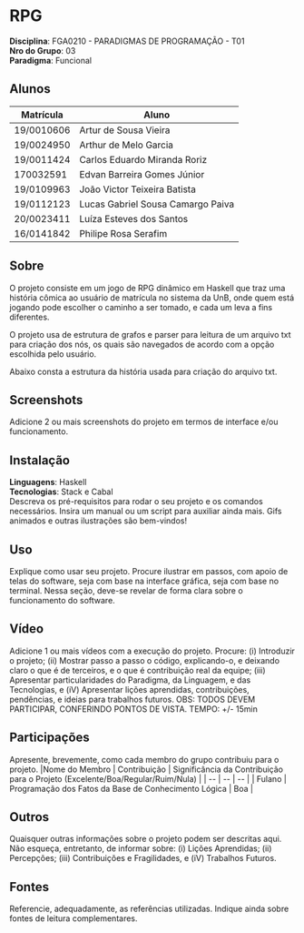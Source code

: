 # RPG

**Disciplina**: FGA0210 - PARADIGMAS DE PROGRAMAÇÃO - T01 <br>
**Nro do Grupo**: 03<br>
**Paradigma**: Funcional<br>

## Alunos
|Matrícula | Aluno |
| -- | -- |
| 19/0010606  |  Artur de Sousa Vieira |
| 19/0024950   |  Arthur de Melo Garcia |
| 19/0011424   |  Carlos Eduardo Miranda Roriz |
| 170032591   |  Edvan Barreira Gomes Júnior |
| 19/0109963   |  João Victor Teixeira Batista |
| 19/0112123   |  Lucas Gabriel Sousa Camargo Paiva |
| 20/0023411   |  Luíza Esteves dos Santos |
| 16/0141842   |  Philipe Rosa Serafim |

## Sobre 
O projeto consiste em um jogo de RPG dinâmico em Haskell que traz uma história cômica ao usuário de matrícula no sistema da UnB, onde quem está jogando pode escolher o caminho a ser tomado, e cada um leva a fins diferentes.

O projeto usa de estrutura de grafos e parser para leitura de um arquivo txt para criação dos nós, os quais são navegados de acordo com a opção escolhida pelo usuário.

Abaixo consta a estrutura da história usada para criação do arquivo txt.




## Screenshots
Adicione 2 ou mais screenshots do projeto em termos de interface e/ou funcionamento.

## Instalação 
**Linguagens**: Haskell<br>
**Tecnologias**: Stack e Cabal<br>
Descreva os pré-requisitos para rodar o seu projeto e os comandos necessários.
Insira um manual ou um script para auxiliar ainda mais.
Gifs animados e outras ilustrações são bem-vindos!

## Uso 
Explique como usar seu projeto.
Procure ilustrar em passos, com apoio de telas do software, seja com base na interface gráfica, seja com base no terminal.
Nessa seção, deve-se revelar de forma clara sobre o funcionamento do software.

## Vídeo
Adicione 1 ou mais vídeos com a execução do projeto.
Procure: 
(i) Introduzir o projeto;
(ii) Mostrar passo a passo o código, explicando-o, e deixando claro o que é de terceiros, e o que é contribuição real da equipe;
(iii) Apresentar particularidades do Paradigma, da Linguagem, e das Tecnologias, e
(iV) Apresentar lições aprendidas, contribuições, pendências, e ideias para trabalhos futuros.
OBS: TODOS DEVEM PARTICIPAR, CONFERINDO PONTOS DE VISTA.
TEMPO: +/- 15min

## Participações
Apresente, brevemente, como cada membro do grupo contribuiu para o projeto.
|Nome do Membro | Contribuição | Significância da Contribuição para o Projeto (Excelente/Boa/Regular/Ruim/Nula) |
| -- | -- | -- |
| Fulano  |  Programação dos Fatos da Base de Conhecimento Lógica | Boa |

## Outros 
Quaisquer outras informações sobre o projeto podem ser descritas aqui. Não esqueça, entretanto, de informar sobre:
(i) Lições Aprendidas;
(ii) Percepções;
(iii) Contribuições e Fragilidades, e
(iV) Trabalhos Futuros.

## Fontes
Referencie, adequadamente, as referências utilizadas.
Indique ainda sobre fontes de leitura complementares.
